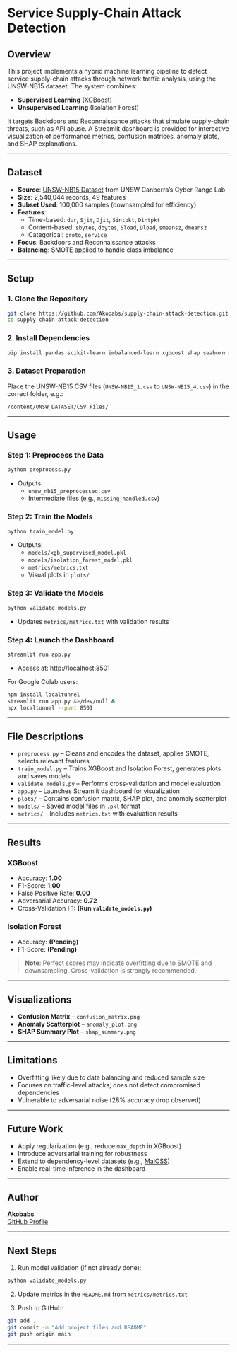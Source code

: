 # Service Supply-Chain Attack Detection

## Overview

This project implements a hybrid machine learning pipeline to detect service supply-chain attacks through network traffic analysis, using the UNSW-NB15 dataset. The system combines:

- **Supervised Learning** (XGBoost)
- **Unsupervised Learning** (Isolation Forest)

It targets Backdoors and Reconnaissance attacks that simulate supply-chain threats, such as API abuse. A Streamlit dashboard is provided for interactive visualization of performance metrics, confusion matrices, anomaly plots, and SHAP explanations.

---

## Dataset

- **Source**: [UNSW-NB15 Dataset](https://research.unsw.edu.au/projects/unsw-nb15-dataset) from UNSW Canberra’s Cyber Range Lab  
- **Size**: 2,540,044 records, 49 features  
- **Subset Used**: 100,000 samples (downsampled for efficiency)  
- **Features**:
  - Time-based: `dur`, `Sjit`, `Djit`, `Sintpkt`, `Dintpkt`  
  - Content-based: `sbytes`, `dbytes`, `Sload`, `Dload`, `smeansz`, `dmeansz`  
  - Categorical: `proto`, `service`  
- **Focus**: Backdoors and Reconnaissance attacks  
- **Balancing**: SMOTE applied to handle class imbalance

---

## Setup

### 1. Clone the Repository

```bash
git clone https://github.com/Akobabs/supply-chain-attack-detection.git
cd supply-chain-attack-detection
```

### 2. Install Dependencies

```bash
pip install pandas scikit-learn imbalanced-learn xgboost shap seaborn matplotlib streamlit torch joblib
```

### 3. Dataset Preparation

Place the UNSW-NB15 CSV files (`UNSW-NB15_1.csv` to `UNSW-NB15_4.csv`) in the correct folder, e.g.:

```
/content/UNSW_DATASET/CSV Files/
```

---

## Usage

### Step 1: Preprocess the Data

```bash
python preprocess.py
```

- Outputs:
  - `unsw_nb15_preprocessed.csv`
  - Intermediate files (e.g., `missing_handled.csv`)

### Step 2: Train the Models

```bash
python train_model.py
```

- Outputs:
  - `models/xgb_supervised_model.pkl`
  - `models/isolation_forest_model.pkl`
  - `metrics/metrics.txt`
  - Visual plots in `plots/`

### Step 3: Validate the Models

```bash
python validate_models.py
```

- Updates `metrics/metrics.txt` with validation results

### Step 4: Launch the Dashboard

```bash
streamlit run app.py
```

- Access at: http://localhost:8501

For Google Colab users:

```bash
npm install localtunnel
streamlit run app.py &>/dev/null &
npx localtunnel --port 8501
```

---

## File Descriptions

- `preprocess.py` – Cleans and encodes the dataset, applies SMOTE, selects relevant features
- `train_model.py` – Trains XGBoost and Isolation Forest, generates plots and saves models
- `validate_models.py` – Performs cross-validation and model evaluation
- `app.py` – Launches Streamlit dashboard for visualization
- `plots/` – Contains confusion matrix, SHAP plot, and anomaly scatterplot
- `models/` – Saved model files in `.pkl` format
- `metrics/` – Includes `metrics.txt` with evaluation results

---

## Results

### XGBoost

- Accuracy: **1.00**
- F1-Score: **1.00**
- False Positive Rate: **0.00**
- Adversarial Accuracy: **0.72**
- Cross-Validation F1: **(Run `validate_models.py`)**

### Isolation Forest

- Accuracy: **(Pending)**
- F1-Score: **(Pending)**

> **Note**: Perfect scores may indicate overfitting due to SMOTE and downsampling. Cross-validation is strongly recommended.

---

## Visualizations

- **Confusion Matrix** – `confusion_matrix.png`
- **Anomaly Scatterplot** – `anomaly_plot.png`
- **SHAP Summary Plot** – `shap_summary.png`

---

## Limitations

- Overfitting likely due to data balancing and reduced sample size
- Focuses on traffic-level attacks; does not detect compromised dependencies
- Vulnerable to adversarial noise (28% accuracy drop observed)

---

## Future Work

- Apply regularization (e.g., reduce `max_depth` in XGBoost)
- Introduce adversarial training for robustness
- Extend to dependency-level datasets (e.g., [MalOSS](https://github.com/maloss))
- Enable real-time inference in the dashboard

---

## Author

**Akobabs**  
[GitHub Profile](https://github.com/Akobabs)

---

## Next Steps

1. Run model validation (if not already done):

```bash
python validate_models.py
```

2. Update metrics in the `README.md` from `metrics/metrics.txt`

3. Push to GitHub:

```bash
git add .
git commit -m "Add project files and README"
git push origin main
```

---
